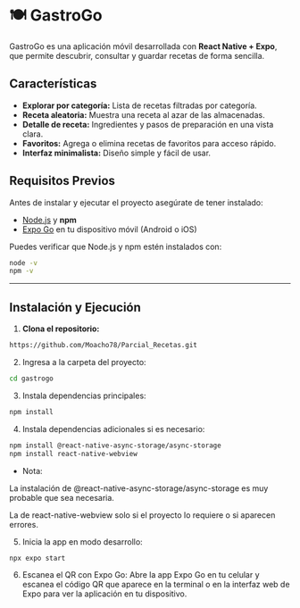 # 🍽️ GastroGo

GastroGo es una aplicación móvil desarrollada con **React Native + Expo**, que permite descubrir, consultar y guardar recetas de forma sencilla.

## Características

- **Explorar por categoría:** Lista de recetas filtradas por categoría.
- **Receta aleatoria:** Muestra una receta al azar de las almacenadas.
- **Detalle de receta:** Ingredientes y pasos de preparación en una vista clara.
- **Favoritos:** Agrega o elimina recetas de favoritos para acceso rápido.
- **Interfaz minimalista:** Diseño simple y fácil de usar.

## Requisitos Previos

Antes de instalar y ejecutar el proyecto asegúrate de tener instalado:

- [Node.js](https://nodejs.org/) y **npm**
- [Expo Go](https://expo.dev/client) en tu dispositivo móvil (Android o iOS)

Puedes verificar que Node.js y npm estén instalados con:

```bash
node -v
npm -v

```
----------------------------------------------
## Instalación y Ejecución

1. **Clona el repositorio:**

```bash
https://github.com/Moacho78/Parcial_Recetas.git

```
2. Ingresa a la carpeta del proyecto:

```bash
cd gastrogo

```
3. Instala dependencias principales:

```bash
npm install
```

4. Instala dependencias adicionales si es necesario:

```bash
npm install @react-native-async-storage/async-storage
npm install react-native-webview
```

- Nota:

La instalación de @react-native-async-storage/async-storage es muy probable que sea necesaria.

La de react-native-webview solo si el proyecto lo requiere o si aparecen errores.

5. Inicia la app en modo desarrollo:

```bash
npx expo start
```

6. Escanea el QR con Expo Go:
Abre la app Expo Go en tu celular y escanea el código QR que aparece en la terminal o en la interfaz web de Expo para ver la aplicación en tu dispositivo.



